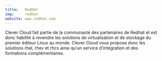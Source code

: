 ```yaml
---
title:   RedHat
img:     redhat
website: www.redhat.com
---
```

Clever Cloud fait partie de la communauté des partenaires de Redhat et est donc
habilité à revendre les solutions de virtualisation et de stockage du premier
éditeur Linux au monde.
Clever Cloud vous propose donc les solutions rhel, rhev et rhcs ainsi qu’un
service d’intégration et des formations complémentaires.
